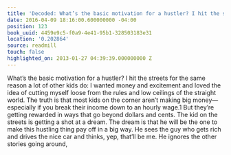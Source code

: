 ```yaml
---
title: 'Decoded: What’s the basic motivation for a hustler? I hit the streets…'
date: 2016-04-09 18:16:00.600000000 -04:00
position: 123
book_uuid: 4459e9c5-f0a9-4e41-95b1-328503183e31
location: '0.202864'
source: readmill
touch: false
highlighted_on: 2013-01-27 04:39:39.000000000 Z
---
```


What’s the basic motivation for a hustler? I hit the streets for the same reason a lot of other kids do: I wanted money and excitement and loved the idea of cutting myself loose from the rules and low ceilings of the straight world. The truth is that most kids on the corner aren’t making big money—especially if you break their income down to an hourly wage.1 But they’re getting rewarded in ways that go beyond dollars and cents. The kid on the streets is getting a shot at a dream. The dream is that he will be the one to make this hustling thing pay off in a big way. He sees the guy who gets rich and drives the nice car and thinks, yep, that’ll be me. He ignores the other stories going around,